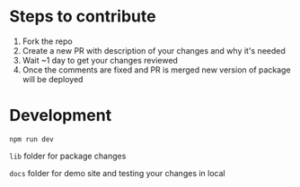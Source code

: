 # Steps to contribute

1. Fork the repo
2. Create a new PR with description of your changes and why it's needed
3. Wait ~1 day to get your changes reviewed
4. Once the comments are fixed and PR is merged new version of package will be deployed


# Development

`npm run dev` 

`lib` folder for package changes

`docs` folder for demo site and testing your changes in local
